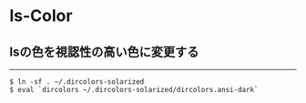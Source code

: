 # ls-Color

## lsの色を視認性の高い色に変更する
- - -

```
$ ln -sf . ~/.dircolors-solarized
$ eval `dircolors ~/.dircolors-solarized/dircolors.ansi-dark`
```


